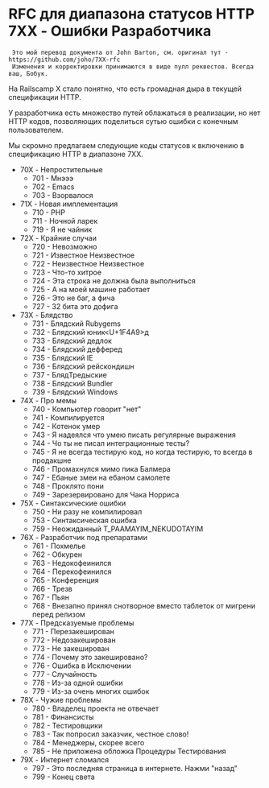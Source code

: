 # RFC для диапазона статусов HTTP 7XX - Ошибки Разработчика

     Это мой перевод документа от John Barton, см. оригинал тут - https://github.com/joho/7XX-rfc
     Изменения и корректировки принимаются в виде пулл реквестов. Всегда ваш, Бобук.

На Railscamp X стало понятно, что есть громадная дыра в текущей спецификации HTTP.

У разработчика есть множество путей облажаться в реализации, но нет HTTP кодов, позволяющих поделиться сутью ошибки с конечным пользователем.

Мы скромно предлагаем следующие коды статусов к включению в спецификацию HTTP в диапазоне 7XX.

  * 70X - Непростительные
    - 701 - Мнэээ
    - 702 - Emacs
    - 703 - Взорвалося
  * 71X - Новая имплементация
    - 710 - PHP
    - 711 - Ночной ларек
    - 719 - Я не чайник
  * 72X - Крайние случаи
    - 720 - Невозможно
    - 721 - Известное Неизвестное
    - 722 - Неизвестное Неизвестное
    - 723 - Что-то хитрое
    - 724 - Эта строка не должна была выполниться
    - 725 - А на моей машине работает
    - 726 - Это не баг, а фича
    - 727 - 32 бита это дофига
  * 73X - Блядство
    - 731 - Блядский Rubygems
    - 732 - Блядский юник<U+1F4A9>д
    - 733 - Блядский дедлок
    - 734 - Блядский дефферед
    - 735 - Блядский IE
    - 736 - Блядский рейскондишн
    - 737 - БлядТредыские
    - 738 - Блядский Bundler
    - 739 - Блядский Windows
  * 74X - Про мемы
    - 740 - Компьютер говорит "нет"
    - 741 - Компилируется
    - 742 - Котенок умер
    - 743 - Я надеялся что умею писать регулярные выражения
    - 744 - Чо ты не писал интеграционные тесты?
    - 745 - Я не всегда тестирую код, но когда тестирую, то всегда в продакшне
    - 746 - Промахнулся мимо пика Балмера
    - 747 - Ебаные змеи на ебаном самолете
    - 748 - Проклято пони
    - 749 - Зарезервировано для Чака Норриса
  * 75X - Синтаксические ошибки
    - 750 - Ни разу не компилировал
    - 753 - Синтаксическая ошибка
    - 759 - Неожиданный T_PAAMAYIM_NEKUDOTAYIM
  * 76X - Разработчик под препаратами
    - 761 - Похмелье
    - 762 - Обкурен
    - 763 - Недокофеинился
    - 764 - Перекофеинился
    - 765 - Конференция
    - 766 - Трезв
    - 767 - Пьян
    - 768 - Внезапно принял снотворное вместо таблеток от мигрени перед релизом
  * 77X - Предсказуемые проблемы
    - 771 - Перезакеширован
    - 772 - Недозакеширован
    - 773 - Не закеширован
    - 774 - Почему это закешировано?
    - 776 - Ошибка в Исключении
    - 777 - Случайность
    - 778 - Из-за одной ошибки
    - 779 - Из-за очень многих ошибок
  * 78X - Чужие проблемы
    - 780 - Владелец проекта не отвечает
    - 781 - Финансисты
    - 782 - Тестировщики
    - 783 - Так попросил заказчик, честное слово!
    - 784 - Менеджеры, скорее всего
    - 785 - Не приложена обложка Процедуры Тестирования
  * 79X - Интернет сломался
    - 797 - Это последняя страница в интернете. Нажми "назад"
    - 799 - Конец света
